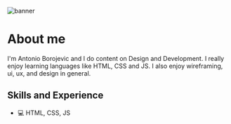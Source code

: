![banner](https://user-images.githubusercontent.com/95224430/162818762-f910c933-2784-4c45-9dd3-a977ad3ca85c.png)

# About me

I'm Antonio Borojevic and I do content on Design and Development. I really enjoy learning languages like HTML, CSS and JS. I also enjoy wireframing, ui, ux, and design in general.

## Skills and Experience

- 💻 HTML, CSS, JS
